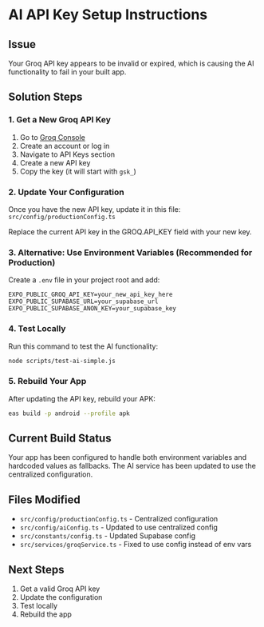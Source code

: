 # AI API Key Setup Instructions

## Issue

Your Groq API key appears to be invalid or expired, which is causing the AI functionality to fail in your built app.

## Solution Steps

### 1. Get a New Groq API Key

1. Go to [Groq Console](https://console.groq.com)
2. Create an account or log in
3. Navigate to API Keys section
4. Create a new API key
5. Copy the key (it will start with `gsk_`)

### 2. Update Your Configuration

Once you have the new API key, update it in this file:
`src/config/productionConfig.ts`

Replace the current API key in the GROQ.API_KEY field with your new key.

### 3. Alternative: Use Environment Variables (Recommended for Production)

Create a `.env` file in your project root and add:

```
EXPO_PUBLIC_GROQ_API_KEY=your_new_api_key_here
EXPO_PUBLIC_SUPABASE_URL=your_supabase_url
EXPO_PUBLIC_SUPABASE_ANON_KEY=your_supabase_key
```

### 4. Test Locally

Run this command to test the AI functionality:

```bash
node scripts/test-ai-simple.js
```

### 5. Rebuild Your App

After updating the API key, rebuild your APK:

```bash
eas build -p android --profile apk
```

## Current Build Status

Your app has been configured to handle both environment variables and hardcoded values as fallbacks. The AI service has been updated to use the centralized configuration.

## Files Modified

- `src/config/productionConfig.ts` - Centralized configuration
- `src/config/aiConfig.ts` - Updated to use centralized config
- `src/constants/config.ts` - Updated Supabase config
- `src/services/groqService.ts` - Fixed to use config instead of env vars

## Next Steps

1. Get a valid Groq API key
2. Update the configuration
3. Test locally
4. Rebuild the app

